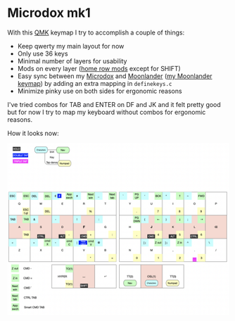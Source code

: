 # Microdox mk1

With this [QMK](https://beta.docs.qmk.fm) keymap I try to accomplish a couple of things:

- Keep qwerty my main layout for now
- Only use 36 keys
- Minimal number of layers for usability
- Mods on every layer ([home row mods](https://precondition.github.io/home-row-mods) except for SHIFT)
- Easy sync between my [Microdox](https://boardsource.xyz/store/5f2e7e4a2902de7151494f92) and [Moonlander](https://www.zsa.io/moonlander/) ([my Moonlander keymap](https://github.com/reinier/moonlander-mk1)) by adding an extra mapping in `definekeys.c`
- Minimize pinky use on both sides for ergonomic reasons

I've tried combos for TAB and ENTER on DF and JK and it felt pretty good but for now I try to map my keyboard without combos for ergonomic reasons.

How it looks now:

![Keymap microdox](./keymap.png?raw=true)